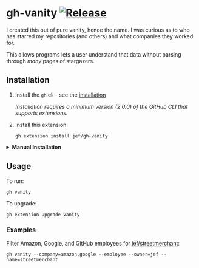 # gh-vanity [![Release](https://github.com/jef/gh-vanity/actions/workflows/release.yaml/badge.svg)](https://github.com/jef/gh-vanity/actions/workflows/release.yaml)

I created this out of pure vanity, hence the name. I was curious as to who has starred my repositories (and others) and what companies they worked for.

This allows programs lets a user understand that data without parsing through _many_ pages of stargazers.

## Installation

1. Install the `gh` cli - see the [installation](https://github.com/cli/cli#installation)

   _Installation requires a minimum version (2.0.0) of the GitHub CLI that supports extensions._

2. Install this extension:

   ```shell
   gh extension install jef/gh-vanity
   ```

<details>
<summary><strong>Manual Installation</strong></summary>

Requirements: `cli/cli` and `go`.

1. Clone the repository

   ```shell
   # git
   git clone git@github.com:jef/gh-vanity.git

   # GitHub CLI
   gh repo clone jef/gh-vanity
   ```

2. `cd` into it

   ```shell
   cd gh-vanity
   ```

3. Build it

   ```shell
   make build
   ```

4. Install it locally

   ```shell
   gh extension install .
   ```
</details>

## Usage

To run:

```shell
gh vanity
```

To upgrade:

```sh
gh extension upgrade vanity
```

### Examples

Filter Amazon, Google, and GitHub employees for [jef/streetmerchant](https://github.com/jef/streetmerchant):

```shell
gh vanity --company=amazon,google --employee --owner=jef --name=streetmerchant
```
